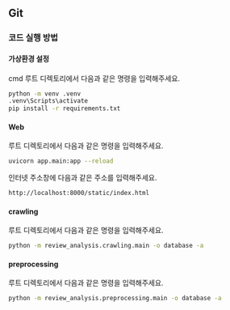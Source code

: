 ## Git

### 코드 실행 방법

#### 가상환경 설정
cmd 루트 디렉토리에서 다음과 같은 명령을 입력해주세요.
```bash
python -m venv .venv
.venv\Scripts\activate
pip install -r requirements.txt
```

#### Web
루트 디렉토리에서 다음과 같은 명령을 입력해주세요.
```bash
uvicorn app.main:app --reload
```

인터넷 주소창에 다음과 같은 주소를 입력해주세요.
```html
http://localhost:8000/static/index.html
```

#### crawling
루트 디렉토리에서 다음과 같은 명령을 입력해주세요.
```bash
python -m review_analysis.crawling.main -o database -a
```

#### preprocessing
루트 디렉토리에서 다음과 같은 명령을 입력해주세요.
```bash
python -m review_analysis.preprocessing.main -o database -a
```